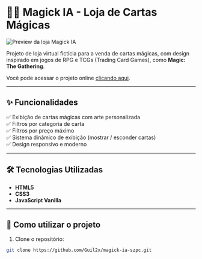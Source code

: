 # 🧙‍♂️ Magick IA - Loja de Cartas Mágicas

<img src="src/img/banner.png" alt="Preview da loja Magick IA" />

Projeto de loja virtual fictícia para a venda de cartas mágicas, com design inspirado em jogos de RPG e TCGs (Trading Card Games), como **Magic: The Gathering**.

Você pode acessar o projeto online [clicando aqui](https://guil2x.github.io/magick-ia-szpc/).

---

## ✨ Funcionalidades

✅ Exibição de cartas mágicas com arte personalizada  
✅ Filtros por categoria de carta  
✅ Filtros por preço máximo  
✅ Sistema dinâmico de exibição (mostrar / esconder cartas)  
✅ Design responsivo e moderno  

---

## 🛠️ Tecnologias Utilizadas

- **HTML5**
- **CSS3**
- **JavaScript Vanilla**

---

## 🚀 Como utilizar o projeto

1. Clone o repositório:

```bash
git clone https://github.com/Guil2x/magick-ia-szpc.git

